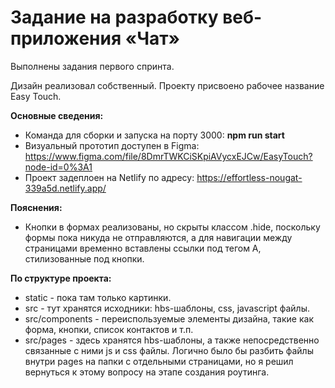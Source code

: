 # Задание на разработку веб-приложения «Чат»

Выполнены задания первого спринта. 

Дизайн реализовал собственный. Проекту присвоено рабочее название Easy Touch.

**Основные сведения:**

- Команда для сборки и запуска на порту 3000: **npm run start**
- Визуальный прототип доступен в Figma: https://www.figma.com/file/8DmrTWKCiSKpiAVycxEJCw/EasyTouch?node-id=0%3A1
- Проект задеплоен на Netlify по адресу: https://effortless-nougat-339a5d.netlify.app/

**Пояснения:**

- Кнопки в формах реализованы, но скрыты классом .hide, поскольку формы пока никуда не отправляются, а для навигации между страницами временно вставлены ссылки под тегом A, стилизованные под кнопки. 


**По структуре проекта:**

- static - пока там только картинки.
- src - тут хранятся исходники: hbs-шаблоны, css, javascript файлы.
- src/components - переиспользуемые элементы дизайна, такие как форма, кнопки, список контактов и т.п.
- src/pages - здесь хранятся hbs-шаблоны, а также непосредственно связанные с ними js и css файлы. Логично было бы разбить файлы внутри pages на папки с отдельными страницами, но я решил вернуться к этому вопросу на этапе создания роутинга. 